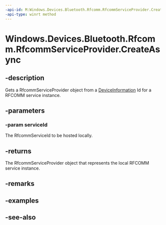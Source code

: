 ```yaml
---
-api-id: M:Windows.Devices.Bluetooth.Rfcomm.RfcommServiceProvider.CreateAsync(Windows.Devices.Bluetooth.Rfcomm.RfcommServiceId)
-api-type: winrt method
---
```


<!-- Method syntax
public Windows.Foundation.IAsyncOperation<Windows.Devices.Bluetooth.Rfcomm.RfcommServiceProvider> CreateAsync(Windows.Devices.Bluetooth.Rfcomm.RfcommServiceId serviceId)
-->

# Windows.Devices.Bluetooth.Rfcomm.RfcommServiceProvider.CreateAsync

## -description
Gets a RfcommServiceProvider object from a [DeviceInformation](../windows.devices.enumeration/deviceinformation.md) Id for a RFCOMM service instance.

## -parameters
### -param serviceId
The RfcommServiceId to be hosted locally.

## -returns
The RfcommServiceProvider object that represents the local RFCOMM service instance.

## -remarks

## -examples

## -see-also

